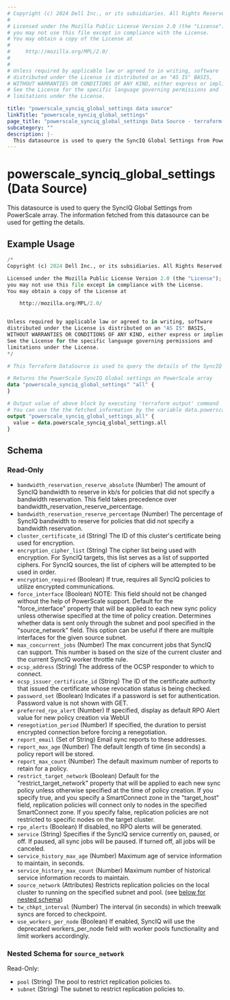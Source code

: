 ```yaml
---
# Copyright (c) 2024 Dell Inc., or its subsidiaries. All Rights Reserved.
#
# Licensed under the Mozilla Public License Version 2.0 (the "License");
# you may not use this file except in compliance with the License.
# You may obtain a copy of the License at
#
#     http://mozilla.org/MPL/2.0/
#
#
# Unless required by applicable law or agreed to in writing, software
# distributed under the License is distributed on an "AS IS" BASIS,
# WITHOUT WARRANTIES OR CONDITIONS OF ANY KIND, either express or implied.
# See the License for the specific language governing permissions and
# limitations under the License.

title: "powerscale_synciq_global_settings data source"
linkTitle: "powerscale_synciq_global_settings"
page_title: "powerscale_synciq_global_settings Data Source - terraform-provider-powerscale"
subcategory: ""
description: |-
  This datasource is used to query the SyncIQ Global Settings from PowerScale array. The information fetched from this datasource can be used for getting the details.
---
```


# powerscale_synciq_global_settings (Data Source)

This datasource is used to query the SyncIQ Global Settings from PowerScale array. The information fetched from this datasource can be used for getting the details.

## Example Usage

```terraform
/*
Copyright (c) 2024 Dell Inc., or its subsidiaries. All Rights Reserved.

Licensed under the Mozilla Public License Version 2.0 (the "License");
you may not use this file except in compliance with the License.
You may obtain a copy of the License at

    http://mozilla.org/MPL/2.0/


Unless required by applicable law or agreed to in writing, software
distributed under the License is distributed on an "AS IS" BASIS,
WITHOUT WARRANTIES OR CONDITIONS OF ANY KIND, either express or implied.
See the License for the specific language governing permissions and
limitations under the License.
*/

# This Terraform DataSource is used to query the details of the SyncIQ Global Settings from PowerScale array.

# Returns the PowerScale SyncIQ Global settings on PowerScale array
data "powerscale_synciq_global_settings" "all" {
}

# Output value of above block by executing 'terraform output' command
# You can use the the fetched information by the variable data.powerscale_synciq_global_settings.all
output "powerscale_synciq_global_settings_all" {
  value = data.powerscale_synciq_global_settings.all
}
```

<!-- schema generated by tfplugindocs -->
## Schema

### Read-Only

- `bandwidth_reservation_reserve_absolute` (Number) The amount of SyncIQ bandwidth to reserve in kb/s for policies that did not specify a bandwidth reservation. This field takes precedence over bandwidth_reservation_reserve_percentage.
- `bandwidth_reservation_reserve_percentage` (Number) The percentage of SyncIQ bandwidth to reserve for policies that did not specify a bandwidth reservation.
- `cluster_certificate_id` (String) The ID of this cluster's certificate being used for encryption.
- `encryption_cipher_list` (String) The cipher list being used with encryption. For SyncIQ targets, this list serves as a list of supported ciphers. For SyncIQ sources, the list of ciphers will be attempted to be used in order.
- `encryption_required` (Boolean) If true, requires all SyncIQ policies to utilize encrypted communications.
- `force_interface` (Boolean) NOTE: This field should not be changed without the help of PowerScale support.  Default for the "force_interface" property that will be applied to each new sync policy unless otherwise specified at the time of policy creation.  Determines whether data is sent only through the subnet and pool specified in the "source_network" field. This option can be useful if there are multiple interfaces for the given source subnet.
- `max_concurrent_jobs` (Number) The max concurrent jobs that SyncIQ can support. This number is based on the size of the current cluster and the current SyncIQ worker throttle rule.
- `ocsp_address` (String) The address of the OCSP responder to which to connect.
- `ocsp_issuer_certificate_id` (String) The ID of the certificate authority that issued the certificate whose revocation status is being checked.
- `password_set` (Boolean) Indicates if a password is set for authentication. Password value is not shown with GET.
- `preferred_rpo_alert` (Number) If specified, display as default RPO Alert value for new policy creation via WebUI
- `renegotiation_period` (Number) If specified, the duration to persist encrypted connection before forcing a renegotiation.
- `report_email` (Set of String) Email sync reports to these addresses.
- `report_max_age` (Number) The default length of time (in seconds) a policy report will be stored.
- `report_max_count` (Number) The default maximum number of reports to retain for a policy.
- `restrict_target_network` (Boolean) Default for the "restrict_target_network" property that will be applied to each new sync policy unless otherwise specified at the time of policy creation.  If you specify true, and you specify a SmartConnect zone in the "target_host" field, replication policies will connect only to nodes in the specified SmartConnect zone.  If you specify false, replication policies are not restricted to specific nodes on the target cluster.
- `rpo_alerts` (Boolean) If disabled, no RPO alerts will be generated.
- `service` (String) Specifies if the SyncIQ service currently on, paused, or off.  If paused, all sync jobs will be paused.  If turned off, all jobs will be canceled.
- `service_history_max_age` (Number) Maximum age of service information to maintain, in seconds.
- `service_history_max_count` (Number) Maximum number of historical service information records to maintain.
- `source_network` (Attributes) Restricts replication policies on the local cluster to running on the specified subnet and pool. (see [below for nested schema](#nestedatt--source_network))
- `tw_chkpt_interval` (Number) The interval (in seconds) in which treewalk syncs are forced to checkpoint.
- `use_workers_per_node` (Boolean) If enabled, SyncIQ will use the deprecated workers_per_node field with worker pools functionality and limit workers accordingly.

<a id="nestedatt--source_network"></a>
### Nested Schema for `source_network`

Read-Only:

- `pool` (String) The pool to restrict replication policies to.
- `subnet` (String) The subnet to restrict replication policies to.